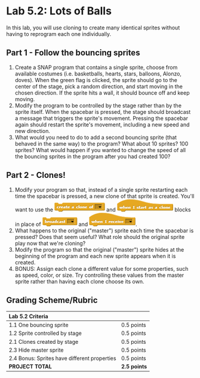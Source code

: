 # Lab 5.2: Lots of Balls

In this lab, you will use cloning to create many identical sprites without having to reprogram each one individually.

## Part 1 - Follow the bouncing sprites

1. Create a SNAP program that contains a single sprite, choose from available costumes \(i.e. basketballs, hearts, stars, balloons, Alonzo, doves\). When the green flag is clicked, the sprite should go to the center of the stage, pick a random direction, and start moving in the chosen direction. If the sprite hits a wall, it should bounce off and keep moving.
2. Modify the program to be controlled by the stage rather than by the sprite itself. When the spacebar is pressed, the stage should broadcast a message that triggers the sprite's movement. Pressing the spacebar again should restart the sprite's movement, including a new speed and new direction.
3. What would you need to do to add a second bouncing sprite \(that behaved in the same way\) to the program? What about 10 sprites? 100 sprites? What would happen if you wanted to change the speed of all the bouncing sprites in the program after you had created 100?

## Part 2 - Clones!

1. Modify your program so that, instead of a single sprite restarting each time the spacebar is pressed, a new clone of that sprite is created. You'll want to use the ![](../../.gitbook/assets/createacloneof.png) and ![](../../.gitbook/assets/whenistartasaclone.png) blocks in place of ![](../../.gitbook/assets/broadcast.png) and ![](../../.gitbook/assets/whenireceive.png).
2. What happens to the original \("master"\) sprite each time the spacebar is pressed? Does that seem useful? What role should the original sprite play now that we're cloning?
3. Modify the program so that the original \("master"\) sprite hides at the beginning of the program and each new sprite appears when it is created.
4. BONUS: Assign each clone a different value for some properties, such as speed, color, or size. Try controlling these values from the master sprite rather than having each clone choose its own.

## Grading Scheme/Rubric

| **Lab 5.2 Criteria** |  |
| :--- | :--- |
| 1.1 One bouncing sprite | 0.5 points |
| 1.2 Sprite controlled by stage | 0.5 points |
| 2.1 Clones created by stage | 0.5 points |
| 2.3 Hide master sprite | 0.5 points |
| 2.4 Bonus: Sprites have different properties | 0.5 points |
| **PROJECT TOTAL** | **2.5 points** |

